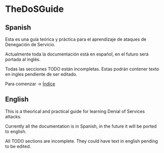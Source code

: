 TheDoSGuide
===========

Spanish
-------

Esta es una guía teórica y práctica para el aprendizaje de ataques de Denegación de Servicio.

Actualmente toda la documentación está en español, en el futuro será portada al inglés.

Todas las secciones TODO están incompletas. Estas podrán contener texto en ingles pendiente de ser editado.

Para comenzar    ->      [Índice](/doc/index.md)


English
-------

This is a theorical and practical guide for learning Denial of Services attacks.

Currently all the documentation is in Spanish, in the future it will be ported to english.

All TODO sections are incomplete. They could have text in english pending to be edited.
